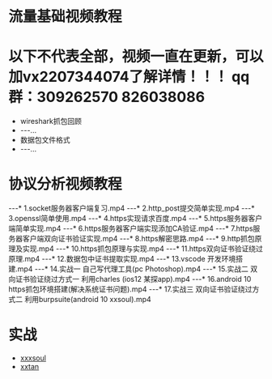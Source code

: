 # 流量基础视频教程
# 以下不代表全部，视频一直在更新，可以加vx2207344074了解详情！！！ qq群：309262570 826038086
* wireshark抓包回顾
* ---...
* 数据包文件格式
* ---...
# 协议分析视频教程
---* 1.socket服务器客户端复习.mp4
---* 2.http_post提交简单实现.mp4
---* 3.openssl简单使用.mp4
---* 4.https实现请求百度.mp4
---* 5.https服务器客户端简单实现.mp4
---* 6.https服务器客户端实现添加CA验证.mp4
---* 7.https服务器客户端双向证书验证实现.mp4
---* 8.https解密思路.mp4
---* 9.http抓包原理及实现.mp4
---* 10.https抓包原理与实现.mp4
---* 11.https双向证书验证绕过原理.mp4
---* 12.数据包中证书提取实现.mp4
---* 13.vscode 开发环境搭建.mp4
---* 14.实战一 自己写代理工具(pc Photoshop).mp4
---* 15.实战二 双向证书验证绕过方式一 利用charles (ios12 某探app).mp4
---* 16.android 10 https抓包环境搭建(解决系统证书问题).mp4
---* 17.实战三 双向证书验证绕过方式二 利用burpsuite(android 10 xxsoul).mp4
 
# 实战
* [xxxsoul](https://github.com/haidragon/haidragon_study/tree/master/pages/android/soul)
* [xxtan](https://github.com/haidragon/haidragon_study/blob/master/pages/ios/tantan/readme.md)
